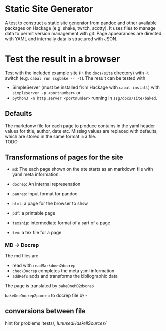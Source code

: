 # Static Site Generator

A test to construct a static site generator from pandoc and other available packages on Hackage (e.g. shake, twitch, scotty). It uses files to manage data to permit version management with git. Page appearances are directed with YAML and internally data is structured with JSON. 

# Test the result in a browser
Test with the included example site (in the `docs/site` directory) with -t switch (e.g. `cabal run ssgbake -- -t`). The result can be tested with 
- SimpleServer (must be installed from Hackage with `cabal install`) with `simpleserver -p <portnumber>` or 
- `python3 -m http.server <portnumber>`
 running in `ssg/docs/site/baked`.

## Defaults
The markdonw file for each page to produce contains in the yaml header values for title, author, date etc. Missing values are replaced with defaults, which are stored in the same format in a file.  
TODO

## Transformations of pages for the site
- `md`: The each page shown on the site starts as an markdown file with yaml meta information. 
- `docrep`: An internal represenation

- `panrep`: Input format for pandoc 
- `html`: a page for the browser to show
- `pdf`: a printable page
- `texsnip`: intermediate format of a part of a page
- `tex`: a tex file for a page

### MD -> Docrep
The md files are 
- read with `readMarkdown2docrep`
- `checkDocrep` completes the meta yaml information 
- `addRefs` adds and transforms the bibliographic data 

The page is translated by `bakeOneMD2docrep`



`bakeOneDocrep2panrep` to docrep file by 
    - 
## conversions between file

hint for problems !tests/*, !unusedHaskellSources/*